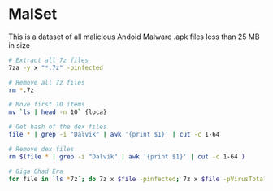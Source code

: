 # MalSet

This is a dataset of all malicious Andoid Malware .apk files less than 25 MB in size

```sh
# Extract all 7z files
7za -y x "*.7z" -pinfected

# Remove all 7z files 
rm *.7z

# Move first 10 items
mv `ls | head -n 10` {loca}

# Get hash of the dex files
file * | grep -i "Dalvik" | awk '{print $1}' | cut -c 1-64

# Remove dex files
rm $(file * | grep -i "Dalvik" | awk '{print $1}' | cut -c 1-64 )

# Giga Chad Era
for file in `ls *7z`; do 7z x $file -pinfected; 7z x $file -pVirusTotal; rm $file; done
```
